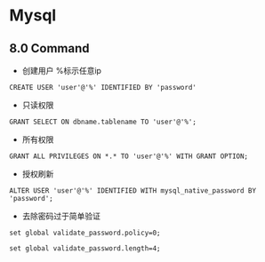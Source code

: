 # Mysql

## 8.0 Command

+ 创建用户 %标示任意ip 

`CREATE USER 'user'@'%' IDENTIFIED BY 'password'`  
+ 只读权限 

`GRANT SELECT ON dbname.tablename TO 'user'@'%';`
+ 所有权限 

`GRANT ALL PRIVILEGES ON *.* TO 'user'@'%' WITH GRANT OPTION;`
+ 授权刷新 

`ALTER USER 'user'@'%' IDENTIFIED WITH mysql_native_password BY 'password';`

+ 去除密码过于简单验证 

```
set global validate_password.policy=0;

set global validate_password.length=4;
```

